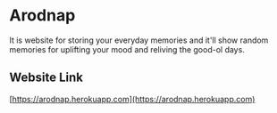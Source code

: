 # Arodnap
It is website for storing your everyday memories and it'll show random memories for uplifting your mood and reliving the good-ol days.

## Website Link
[https://arodnap.herokuapp.com](https://arodnap.herokuapp.com)
